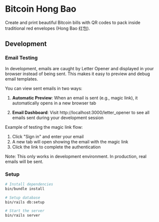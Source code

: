 


# Bitcoin Hong Bao

Create and print beautiful Bitcoin bills with QR codes to pack inside traditional red envelopes (Hong Bao 红包).

## Development

### Email Testing

In development, emails are caught by Letter Opener and displayed in your browser instead of being sent. This makes it easy to preview and debug email templates.

You can view sent emails in two ways:

1. **Automatic Preview**: When an email is sent (e.g., magic link), it automatically opens in a new browser tab

2. **Email Dashboard**: Visit http://localhost:3000/letter_opener to see all emails sent during your development session

Example of testing the magic link flow:
1. Click "Sign in" and enter your email
2. A new tab will open showing the email with the magic link
3. Click the link to complete the authentication

Note: This only works in development environment. In production, real emails will be sent.

### Setup

```bash
# Install dependencies
bin/bundle install

# Setup database
bin/rails db:setup

# Start the server
bin/rails server
```
